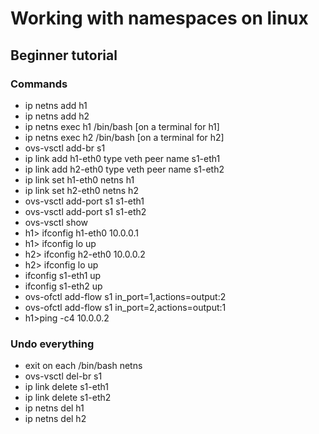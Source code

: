 # Working with namespaces on linux

## Beginner tutorial

### Commands
* ip netns add h1
* ip netns add h2
* ip netns exec h1 /bin/bash [on a terminal for h1]
* ip netns exec h2 /bin/bash [on a terminal for h2]
* ovs-vsctl add-br s1
* ip link add h1-eth0 type veth peer name s1-eth1
* ip link add h2-eth0 type veth peer name s1-eth2
* ip link set h1-eth0 netns h1
* ip link set h2-eth0 netns h2
* ovs-vsctl add-port s1 s1-eth1
* ovs-vsctl add-port s1 s1-eth2
* ovs-vsctl show
* h1> ifconfig h1-eth0 10.0.0.1
* h1> ifconfig lo up
* h2> ifconfig h2-eth0 10.0.0.2
* h2> ifconfig lo up
* ifconfig s1-eth1 up
* ifconfig s1-eth2 up
* ovs-ofctl add-flow s1 in_port=1,actions=output:2
* ovs-ofctl add-flow s1 in_port=2,actions=output:1
* h1>ping -c4 10.0.0.2

### Undo everything
* exit on each /bin/bash netns
* ovs-vsctl del-br s1
* ip link delete s1-eth1
* ip link delete s1-eth2
* ip netns del h1
* ip netns del h2